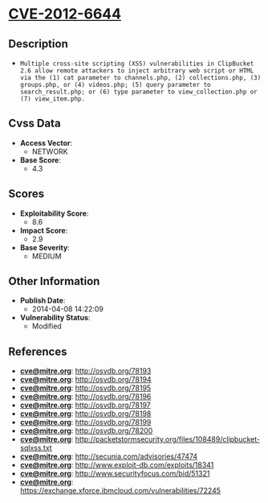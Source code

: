 
# [CVE-2012-6644](https://cve.mitre.org/cgi-bin/cvename.cgi?name=CVE-2012-6644)

## Description

- `Multiple cross-site scripting (XSS) vulnerabilities in ClipBucket 2.6 allow remote attackers to inject arbitrary web script or HTML via the (1) cat parameter to channels.php, (2) collections.php, (3) groups.php, or (4) videos.php; (5) query parameter to search_result.php; or (6) type parameter to view_collection.php or (7) view_item.php.`

## Cvss Data

- **Access Vector**:
  - NETWORK
- **Base Score**:
  - 4.3

## Scores

- **Exploitability Score**:
  - 8.6
- **Impact Score**:
  - 2.9
- **Base Severity**:
  - MEDIUM

## Other Information

- **Publish Date**:
  - 2014-04-08 14:22:09
- **Vulnerability Status**:
  - Modified

## References

- **cve@mitre.org**: http://osvdb.org/78193
- **cve@mitre.org**: http://osvdb.org/78194
- **cve@mitre.org**: http://osvdb.org/78195
- **cve@mitre.org**: http://osvdb.org/78196
- **cve@mitre.org**: http://osvdb.org/78197
- **cve@mitre.org**: http://osvdb.org/78198
- **cve@mitre.org**: http://osvdb.org/78199
- **cve@mitre.org**: http://osvdb.org/78200
- **cve@mitre.org**: http://packetstormsecurity.org/files/108489/clipbucket-sqlxss.txt
- **cve@mitre.org**: http://secunia.com/advisories/47474
- **cve@mitre.org**: http://www.exploit-db.com/exploits/18341
- **cve@mitre.org**: http://www.securityfocus.com/bid/51321
- **cve@mitre.org**: https://exchange.xforce.ibmcloud.com/vulnerabilities/72245
